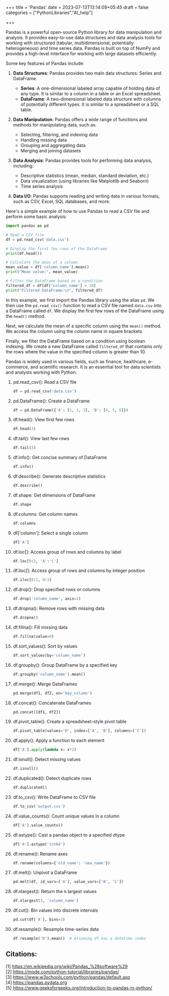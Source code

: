 +++
title = 'Pandas'
date = 2023-07-13T13:14:09+05:45
draft = false
categories = ["PythonLibraries","AI_help"]

+++

Pandas is a powerful open-source Python library for data manipulation and analysis. It provides easy-to-use data structures and data analysis tools for working with structured (tabular, multidimensional, potentially heterogeneous) and time series data. Pandas is built on top of NumPy and provides a high-level interface for working with large datasets efficiently.

Some key features of Pandas include:

1. **Data Structures**: Pandas provides two main data structures: Series and DataFrame.
   - **Series**: A one-dimensional labeled array capable of holding data of any type. It is similar to a column in a table or an Excel spreadsheet.
   - **DataFrame**: A two-dimensional labeled data structure with columns of potentially different types. It is similar to a spreadsheet or a SQL table.

2. **Data Manipulation**: Pandas offers a wide range of functions and methods for manipulating data, such as:
   - Selecting, filtering, and indexing data
   - Handling missing data
   - Grouping and aggregating data
   - Merging and joining datasets

3. **Data Analysis**: Pandas provides tools for performing data analysis, including:
   - Descriptive statistics (mean, median, standard deviation, etc.)
   - Data visualization (using libraries like Matplotlib and Seaborn)
   - Time series analysis

4. **Data I/O**: Pandas supports reading and writing data in various formats, such as CSV, Excel, SQL databases, and more.

Here's a simple example of how to use Pandas to read a CSV file and perform some basic analysis:

```python
import pandas as pd

# Read a CSV file
df = pd.read_csv('data.csv')

# Display the first few rows of the DataFrame
print(df.head())

# Calculate the mean of a column
mean_value = df['column_name'].mean()
print("Mean value:", mean_value)

# Filter the DataFrame based on a condition
filtered_df = df[df['column_name'] > 10]
print("Filtered DataFrame:\n", filtered_df)
```

In this example, we first import the Pandas library using the alias `pd`. We then use the `pd.read_csv()` function to read a CSV file named `data.csv` into a DataFrame called `df`. We display the first few rows of the DataFrame using the `head()` method.

Next, we calculate the mean of a specific column using the `mean()` method. We access the column using the column name in square brackets.

Finally, we filter the DataFrame based on a condition using boolean indexing. We create a new DataFrame called `filtered_df` that contains only the rows where the value in the specified column is greater than 10.

Pandas is widely used in various fields, such as finance, healthcare, e-commerce, and scientific research. It is an essential tool for data scientists and analysts working with Python.


1. pd.read_csv(): Read a CSV file
   ```python
   df = pd.read_csv('data.csv')
   ```

2. pd.DataFrame(): Create a DataFrame
   ```python
   df = pd.DataFrame({'A': [1, 2, 3], 'B': [4, 5, 6]})
   ```

3. df.head(): View first few rows
   ```python
   df.head(3)
   ```

4. df.tail(): View last few rows
   ```python
   df.tail(3)
   ```

5. df.info(): Get concise summary of DataFrame
   ```python
   df.info()
   ```

6. df.describe(): Generate descriptive statistics
   ```python
   df.describe()
   ```

7. df.shape: Get dimensions of DataFrame
   ```python
   df.shape
   ```

8. df.columns: Get column names
   ```python
   df.columns
   ```

9. df['column']: Select a single column
   ```python
   df['A']
   ```

10. df.loc[]: Access group of rows and columns by label
    ```python
    df.loc[0:2, 'A':'C']
    ```

11. df.iloc[]: Access group of rows and columns by integer position
    ```python
    df.iloc[0:2, 0:3]
    ```

12. df.drop(): Drop specified rows or columns
    ```python
    df.drop('column_name', axis=1)
    ```

13. df.dropna(): Remove rows with missing data
    ```python
    df.dropna()
    ```

14. df.fillna(): Fill missing data
    ```python
    df.fillna(value=0)
    ```

15. df.sort_values(): Sort by values
    ```python
    df.sort_values(by='column_name')
    ```

16. df.groupby(): Group DataFrame by a specified key
    ```python
    df.groupby('column_name').mean()
    ```

17. df.merge(): Merge DataFrames
    ```python
    pd.merge(df1, df2, on='key_column')
    ```

18. df.concat(): Concatenate DataFrames
    ```python
    pd.concat([df1, df2])
    ```

19. df.pivot_table(): Create a spreadsheet-style pivot table
    ```python
    df.pivot_table(values='D', index=['A', 'B'], columns=['C'])
    ```

20. df.apply(): Apply a function to each element
    ```python
    df['A'].apply(lambda x: x*2)
    ```

21. df.isnull(): Detect missing values
    ```python
    df.isnull()
    ```

22. df.duplicated(): Detect duplicate rows
    ```python
    df.duplicated()
    ```

23. df.to_csv(): Write DataFrame to CSV file
    ```python
    df.to_csv('output.csv')
    ```

24. df.value_counts(): Count unique values in a column
    ```python
    df['A'].value_counts()
    ```

25. df.astype(): Cast a pandas object to a specified dtype
    ```python
    df['A'].astype('int64')
    ```

26. df.rename(): Rename axes
    ```python
    df.rename(columns={'old_name': 'new_name'})
    ```

27. df.melt(): Unpivot a DataFrame
    ```python
    pd.melt(df, id_vars=['A'], value_vars=['B', 'C'])
    ```

28. df.nlargest(): Return the n largest values
    ```python
    df.nlargest(3, 'column_name')
    ```

29. df.cut(): Bin values into discrete intervals
    ```python
    pd.cut(df['A'], bins=3)
    ```

30. df.resample(): Resample time-series data
    ```python
    df.resample('D').mean()  # Assuming df has a datetime index
    ```



## Citations:
[1] https://en.wikipedia.org/wiki/Pandas_%28software%29  
[2] https://mode.com/python-tutorial/libraries/pandas/  
[3] https://www.w3schools.com/python/pandas/default.asp  
[4] https://pandas.pydata.org  
[5] https://www.geeksforgeeks.org/introduction-to-pandas-in-python/
